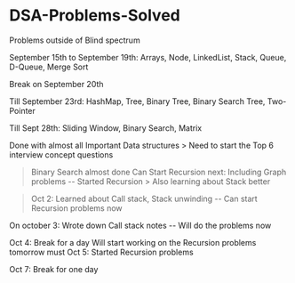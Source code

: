 # DSA-Problems-Solved
Problems outside of Blind spectrum

September 15th to September 19th: Arrays, Node, LinkedList, Stack, Queue, D-Queue, Merge Sort 

Break on September 20th

Till September 23rd: HashMap, Tree, Binary Tree, Binary Search Tree, Two-Pointer 

Till Sept 28th: Sliding Window, Binary Search, Matrix

Done with almost all Important Data structures > Need to start the Top 6 interview concept questions 
> Binary Search almost done
> Can Start Recursion next: Including Graph problems
--
Started Recursion > Also learning about Stack better

> Oct 2: Learned about Call stack, Stack unwinding
-- Can start Recursion problems now

On october 3: Wrote down Call stack notes
-- Will do the problems now

Oct 4: Break for a day
Will start working on the Recursion problems tomorrow must
Oct 5: Started Recursion problems

Oct 7: Break for one day
